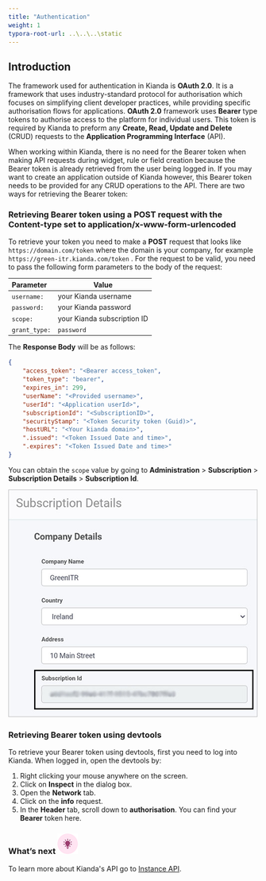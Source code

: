 ```yaml
---
title: "Authentication"
weight: 1
typora-root-url: ..\..\..\static
---
```


## Introduction

The framework used for authentication in Kianda is **OAuth 2.0**. It is a framework that uses industry-standard protocol for authorisation which focuses on simplifying client developer practices, while providing specific authorisation flows for applications. **OAuth 2.0** framework uses **Bearer** type tokens to authorise access to the platform for individual users. This token is required by Kianda to preform any **Create, Read, Update and Delete** (CRUD) requests to the **Application Programming Interface** (API).

When working within Kianda, there is no need for the Bearer token when making API requests during widget, rule or field creation because the Bearer token is already retrieved from the user being logged in. If you may want to create an application outside of Kianda however, this Bearer token needs to be provided for any CRUD operations to the API. There are two ways for retrieving the Bearer token:

### Retrieving Bearer token using a POST request with the Content-type set to application/x-www-form-urlencoded

To retrieve your token you need to make a **POST** request that looks like `https://domain.com/token` where the domain is your company, for example `https://green-itr.kianda.com/token` . For the request to be valid, you need to pass the following form parameters to the body of the request:

| Parameter     | Value                       |
| :------------ | --------------------------- |
| `username:`   | your Kianda username        |
| `password:`   | your Kianda password        |
| `scope:`      | your Kianda subscription ID |
| `grant_type:` | `password`                  |

The **Response Body** will be as follows:

```json
{
    "access_token": "<Bearer access_token",
    "token_type": "bearer",
    "expires_in": 299,
    "userName": "<Provided username>",
    "userId": "<Application userId>",
    "subscriptionId": "<SubscriptionID>",
    "securityStamp": "<Token Security token (Guid)>",
    "hostURL": "<Your kianda domain>",
    ".issued": "<Token Issued Date and time>",
    ".expires": "<Token Issued Date and time>"
}
```
You can obtain the `scope` value by going to **Administration** > **Subscription** > **Subscription Details** > **Subscription Id**.

![Subscription Id](/images/subscription-details.jpg)

### Retrieving Bearer token using devtools

To retrieve your Bearer token using devtools, first you need to log into Kianda. When logged in, open the devtools by:

1. Right clicking your mouse anywhere on the screen. 
2. Click on **Inspect** in the dialog box.
3. Open the **Network** tab.
4. Click on the **info** request.
5. In the **Header** tab, scroll down to **authorisation**. You can find your **Bearer** token here.

### What’s next ![Idea icon](/images/18.png)

To learn more about Kianda's API go to [Instance API](/docs/apis/instances/).
